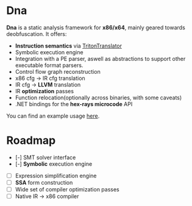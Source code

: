 # Dna

**Dna** is a static analysis framework for **x86/x64**, mainly geared towards deobfuscation. It offers:
- **Instruction semantics** via [TritonTranslator](https://github.com/Colton1skees/TritonTranslator)
- Symbolic execution engine
- Integration with a PE parser, aswell as abstractions to support other executable format parsers.
- Control flow graph reconstruction
- x86 cfg -> IR cfg translation
- IR cfg -> **LLVM** translation
- IR **optimization** passes
- Function relocation(optionally across binaries, with some caveats)
- .NET bindings for the **hex-rays microcode** API

You can find an example usage [here](https://github.com/Colton1skees/Dna/blob/master/Dna.Example/Program.cs).

# Roadmap
 * [-] SMT solver interface
 * [-] **Symbolic** execution engine
 * [ ] Expression simplification engine
 * [ ] **SSA** form construction
 * [ ] Wide set of compiler optimization passes
 * [ ] Native IR -> x86 compiler
